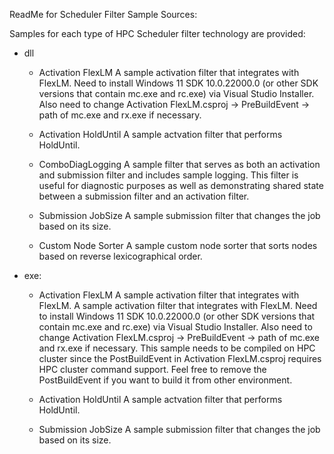 ReadMe for Scheduler Filter Sample Sources:

Samples for each type of HPC Scheduler filter technology are provided:
- dll
	- Activation FlexLM
		A sample activation filter that integrates with FlexLM. Need to install Windows 11 SDK 10.0.22000.0 (or other SDK versions that contain mc.exe and rc.exe) via Visual Studio Installer. Also need to change Activation FlexLM.csproj -> PreBuildEvent -> path of mc.exe and rx.exe if necessary.
	- Activation HoldUntil
		A sample actvation filter that performs HoldUntil.

	- ComboDiagLogging
		A sample filter that serves as both an activation and submission filter and includes sample logging. This filter is useful for diagnostic purposes as well as demonstrating shared state between a submission filter and an activation filter.

	- Submission JobSize
		A sample submission filter that changes the job based on its size.

	- Custom Node Sorter
		A sample custom node sorter that sorts nodes based on reverse lexicographical order.
	
- exe:
	- Activation FlexLM
		A sample activation filter that integrates with FlexLM. A sample activation filter that integrates with FlexLM. Need to install Windows 11 SDK 10.0.22000.0 (or other SDK versions that contain mc.exe and rc.exe) via Visual Studio Installer. Also need to change Activation FlexLM.csproj -> PreBuildEvent -> path of mc.exe and rx.exe if necessary. This sample needs to be compiled on HPC cluster since the PostBuildEvent in Activation FlexLM.csproj requires HPC cluster command support. Feel free to remove the PostBuildEvent if you want to build it from other environment.

	- Activation HoldUntil
		A sample actvation filter that performs HoldUntil.

	- Submission JobSize
		A sample submission filter that changes the job based on its size.
